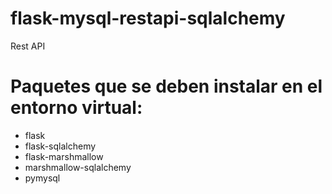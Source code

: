 # flask-mysql-restapi-sqlalchemy
  Rest API

# Paquetes que se deben instalar en el entorno virtual:
  * flask
  * flask-sqlalchemy
  * flask-marshmallow
  * marshmallow-sqlalchemy
  * pymysql
